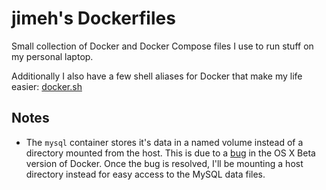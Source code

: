 # jimeh's Dockerfiles

Small collection of Docker and Docker Compose files I use to run stuff on my
personal laptop.

Additionally I also have a few shell aliases for Docker that make my life
easier:
[docker.sh](https://github.com/jimeh/dotfiles/blob/master/shell/docker.sh)

## Notes

- The `mysql` container stores it's data in a named volume instead of a directory
  mounted from the host. This is due to a
  [bug](https://forums.docker.com/t/posix-fallocate-issues/11370) in the OS X
  Beta version of Docker. Once the bug is resolved, I'll be mounting a host
  directory instead for easy access to the MySQL data files.
